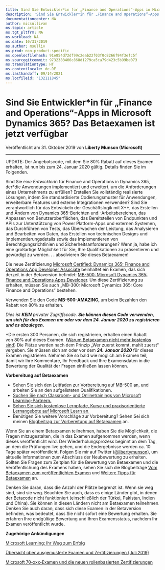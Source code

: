 ```yaml
---
title: Sind Sie Entwickler*in für „Finance and Operations“-Apps in Microsoft Dynamics 365? Das Betaexamen ist jetzt verfügbar | Microsoft-Dokumentation
description: 'Sind Sie Entwickler*in für „Finance and Operations“-Apps in Microsoft Dynamics 365? Das Betaexamen ist jetzt verfügbar '
documentationcenter: NA
author: micsullivan
ms.topic: article
ms.tgt_pltfrm: NA
ms.workload: NA
ms.date: 10/31/2019
ms.author: msulliv
ms.prod: non-product-specific
ms.openlocfilehash: 91e854d72df99c2eab22f03f0c8266f94f3efc5f
ms.sourcegitcommit: 9732383406c868d1279ca5ca79d423c5b99be073
ms.translationtype: HT
ms.contentlocale: de-DE
ms.lasthandoff: 09/14/2021
ms.locfileid: "132111845"
---
```

# <a name="are-you-a-microsoft-dynamics-365-finance-and-operations-apps-developer-beta-exam-now-available"></a>Sind Sie Entwickler*in für „Finance and Operations“-Apps in Microsoft Dynamics 365? Das Betaexamen ist jetzt verfügbar

Veröffentlicht am 31. Oktober 2019 von **Liberty Munson (Microsoft)**

___

UPDATE: Der Angebotscode, mit dem Sie 80% Rabatt auf dieses Examen erhalten, ist nun bis zum 24. Januar 2020 gültig. Details finden Sie im Folgenden.

Sind Sie ein*e Entwickler*in für Finance and Operations in Dynamics 365, der*die Anwendungen implementiert und erweitert, um die Anforderungen eines Unternehmens zu erfüllen? Erstellen Sie vollständig realisierte Lösungen, indem Sie standardisierte Codierungsmuster für Anwendungen, erweiterbare Features und externe Integrationen verwenden? Sind Sie verantwortlich für das Entwickeln der Geschäftslogik mit X++, das Erstellen und Ändern von Dynamics 365-Berichten und -Arbeitsbereichen, das Anpassen von Benutzeroberflächen, das Bereitstellen von Endpunkten und APIs zur Unterstützung von Power Platform-Apps und externen Systemen, das Durchführen von Tests, das Überwachen der Leistung, das Analysieren und Bearbeiten von Daten, das Erstellen von technischen Designs und Implementierungsdetails sowie das Implementieren von Berechtigungsrichtlinien und Sicherheitsanforderungen? Wenn ja, habe ich eine großartige Möglichkeit für Sie, Ihre Qualifikationen zu präsentieren und gewürdigt zu werden. . . absolvieren Sie dieses Betaexamen! 

Die neue Zertifizierung [Microsoft Certified: Dynamics 365: Finance and Operations App Developer Associate](https://docs.microsoft.com/learn/certifications/d365-finance-and-operations-apps-developer-associate?WT.mc_id=mb500blog__cert_d365foappsdeveloper-blog-wwl) beinhaltet ein Examen, das sich derzeit in der Betaversion befindet: [MB-500: Microsoft Dynamics 365: Finance and Operations Apps Developer](https://docs.microsoft.com/learn/certifications/exams/mb-500?WT.mc_id=mb500blog__cert_examsmb500-blog-wwl). Um diese Zertifizierung zu erhalten, müssen Sie auch „MB-300: Microsoft Dynamics 365: Core Finance and Operations“ bestehen.

Verwenden Sie den Code **MB-500-AMAZING**, um beim Bezahlen den Rabatt von 80% zu erhalten.

_Dies ist **KEIN** privater Zugriffscode. **Sie können diesen Code verwenden, um sich für das Examen am oder vor dem 24. Januar 2020 zu registrieren und es abzulegen.**_

*Die ersten 300 Personen, die sich registrieren, erhalten einen Rabatt von 80% auf dieses Examen. ([Warum Betaexamen nicht mehr kostenlos sind](https://www.microsoft.com/en-us/learning/community-blog-post.aspx?BlogId=8&Id=374922)) Die Plätze werden nach dem Prinzip „Wer zuerst kommt, mahlt zuerst“ vergeben. Sie müssen sich am oder vor dem **_24. Januar 2020_** für dieses Examen registrieren. Nehmen Sie so bald wie möglich am Examen teil, damit wir Ihre Kommentare, Ihr Feedback und Ihre Examensdaten in die Bewertung der Qualität der Fragen einfließen lassen können.

**Vorbereitung auf Betaexamen**

- Sehen Sie sich den [Leitfaden zur Vorbereitung auf MB-500](https://www.microsoft.com/learning/exam-MB-500.aspx) an, und arbeiten Sie an den aufgelisteten Qualifikationen.
- [Suchen Sie nach Classroom- und Onlinetrainings von Microsoft Learning-Partnern.](https://www.microsoft.com/learning/course-list.aspx)
- [Sehen Sie sich kostenlose Lernpfade, Kurse und praxisorientierte Lernangebote auf Microsoft Learn an.](https://docs.microsoft.com/learn/browse)
- Benötigen Sie weitere Vorschläge zur Vorbereitung? Sehen Sei sich meinen [Blogbeitrag zur Vorbereitung auf Betaexamen](https://www.microsoft.com/en-us/learning/community-blog-post.aspx?BlogId=8&Id=374544) an.


Wenn Sie an einem Betaexamen teilnehmen, haben Sie die Möglichkeit, die Fragen mitzugestalten, die in das Examen aufgenommen werden, wenn dieses veröffentlicht wird. Der Wiederholungsprozess beginnt an dem Tag, an dem die Prüfungen live gehen, und die Endergebnisse werden ca. 10 Tage später veröffentlicht. Folgen Sie mir auf Twitter ([@libertymunson](https://twitter.com/LibertyMunson)), um aktuelle Informationen zum Abschluss der Neubewertung zu erhalten. Sollten Sie Fragen zum Zeitplan für die Bewertung von Betaexamen und die Veröffentlichung des Examens haben, sehen Sie sich die Blogbeiträge [Vom Betaexamen zum veröffentlichten Examen](https://www.microsoft.com/en-us/learning/community-blog-post.aspx?BlogId=8&Id=374675) und [Weitere Tipps für Betaexamen](https://www.microsoft.com/en-us/learning/community-blog-post.aspx?BlogId=8&Id=374723) an.

Denken Sie daran, dass die Anzahl der Plätze begrenzt ist. Wenn sie weg sind, sind sie weg. Beachten Sie auch, dass es einige Länder gibt, in denen der Betacode nicht funktioniert (einschließlich der Türkei, Pakistan, Indien und China). Sie können in diesen Ländern nicht am Betaexamen teilnehmen. Denken Sie auch daran, dass sich diese Examen in der Betaversion befinden, was bedeutet, dass Sie nicht sofort eine Bewertung erhalten. Sie erfahren Ihre endgültige Bewertung und Ihren Examensstatus, nachdem Ihr Examen veröffentlicht wurde.

**Zugehörige Ankündigungen**

[Microsoft Learning: Ihr Weg zum Erfolg](https://www.microsoft.com/en-us/learning/community-blog-post.aspx?BlogId=8&Id=375243)

[Übersicht über ausgemusterte Examen und Zertifizierungen (Juli 2019)](https://www.microsoft.com/en-us/learning/community-blog-post.aspx?BlogId=8&Id=375242)

[Microsoft 70-xxx-Examen und die neuen rollenbasierten Zertifizierungen](https://www.microsoft.com/en-us/learning/community-blog-post.aspx?BlogId=8&Id=375236)



